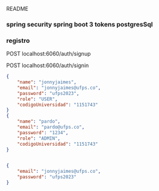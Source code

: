 README
###  spring security spring boot 3  tokens  postgresSql
###  registro   
POST localhost:6060/auth/signup

POST localhost:6060/auth/signin

```json
{
    "name": "jonnyjaimes",
    "email": "jonnyjaimes@ufps.co",
    "password": "ufps2023",
    "role": "USER",
    "codigoUniversidad": "1151743"
}
{
    "name": "pardo",
    "email": "pardo@ufps.co",
    "password": "1234",
    "role": "ADMIN",
    "codigoUniversidad": "1151743"
}


{
    "email": "jonnyjaimes@ufps.co",
    "password": "ufps2023"
}

